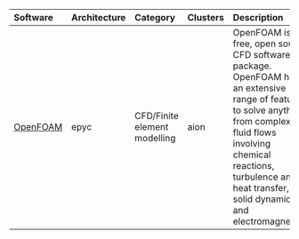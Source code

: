 | Software                                              | Architecture   | Category                            | Clusters    | Description                                                                                                                                                                                                                                      |
|:------------------------------------------------------|:---------------|:------------------------------------|:------------|:-------------------------------------------------------------------------------------------------------------------------------------------------------------------------------------------------------------------------------------------------|
| <p><a href=https://www.openfoam.com/>OpenFOAM</a></p> | <p>epyc</p>    | <p>CFD/Finite element modelling</p> | <p>aion</p> | OpenFOAM is a free, open source CFD software package. OpenFOAM has an extensive range of features to solve anything from complex fluid flows involving chemical reactions, turbulence and heat transfer, to solid dynamics and electromagnetics. |